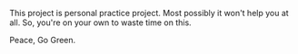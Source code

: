This project is personal practice project. 
Most possibly it won't help you at all. 
So, you're on your own to waste time on this.

Peace, Go Green. 
